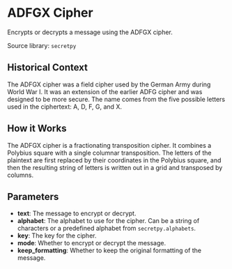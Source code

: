 
# ADFGX Cipher

Encrypts or decrypts a message using the ADFGX cipher.

Source library: `secretpy`

## Historical Context

The ADFGX cipher was a field cipher used by the German Army during World War I. It was an extension of the earlier ADFG cipher and was designed to be more secure. The name comes from the five possible letters used in the ciphertext: A, D, F, G, and X.

## How it Works

The ADFGX cipher is a fractionating transposition cipher. It combines a Polybius square with a single columnar transposition. The letters of the plaintext are first replaced by their coordinates in the Polybius square, and then the resulting string of letters is written out in a grid and transposed by columns.

## Parameters

- **text**: The message to encrypt or decrypt.
- **alphabet**: The alphabet to use for the cipher. Can be a string of characters or a predefined alphabet from `secretpy.alphabets`.
- **key**: The key for the cipher.
- **mode**: Whether to encrypt or decrypt the message.
- **keep_formatting**: Whether to keep the original formatting of the message.
